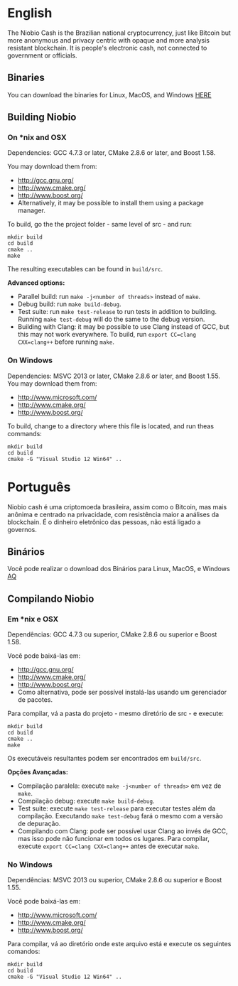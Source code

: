 # English

The Niobio Cash is the Brazilian national cryptocurrency, just like Bitcoin but more anonymous and privacy centric with opaque and more analysis resistant blockchain. It is people's electronic cash, not connected to government or officials.

## Binaries

You can download the binaries for Linux, MacOS, and Windows [HERE](https://github.com/niobio-cash/niobio-node-daemon/releases)

## Building Niobio 

### On *nix and OSX

Dependencies: GCC 4.7.3 or later, CMake 2.8.6 or later, and Boost 1.58.

You may download them from:

* http://gcc.gnu.org/
* http://www.cmake.org/
* http://www.boost.org/
* Alternatively, it may be possible to install them using a package manager.

To build, go the the project folder - same level of src - and run:
```
mkdir build
cd build
cmake ..
make
```

The resulting executables can be found in `build/src`.

**Advanced options:**

* Parallel build: run `make -j<number of threads>` instead of `make`.
* Debug build: run `make build-debug`.
* Test suite: run `make test-release` to run tests in addition to building. Running `make test-debug` will do the same to the debug version.
* Building with Clang: it may be possible to use Clang instead of GCC, but this may not work everywhere. To build, run `export CC=clang CXX=clang++` before running `make`.

### On Windows
Dependencies: MSVC 2013 or later, CMake 2.8.6 or later, and Boost 1.55. You may download them from:

* http://www.microsoft.com/
* http://www.cmake.org/
* http://www.boost.org/

To build, change to a directory where this file is located, and run theas commands: 
```
mkdir build
cd build
cmake -G "Visual Studio 12 Win64" ..
```

# Português
Niobio cash é uma criptomoeda brasileira, assim como o Bitcoin, mas mais anônima e centrado na privacidade, com resistência maior a análises da blockchain. É o dinheiro eletrônico das pessoas, não está ligado a governos.

## Binários

Você pode realizar o download dos Binários para Linux, MacOS, e Windows [AQ](https://github.com/niobio-cash/niobio-node-daemon/releases)

## Compilando Niobio

### Em *nix e OSX

Dependências: GCC 4.7.3 ou superior, CMake 2.8.6 ou superior e Boost 1.58.

Você pode baixá-las em:

* http://gcc.gnu.org/
* http://www.cmake.org/
* http://www.boost.org/
* Como alternativa, pode ser possível instalá-las usando um gerenciador de pacotes.

Para compilar, vá a pasta do projeto - mesmo diretório de src - e execute:
```
mkdir build
cd build
cmake ..
make
```

Os executáveis resultantes podem ser encontrados em `build/src`.

**Opções Avançadas:**

* Compilação paralela: execute `make -j<number of threads>` em vez de `make`.
* Compilação debug: execute `make build-debug`.
* Test suite: execute `make test-release` para executar testes além da compilação. Executando `make test-debug` fará o mesmo com a versão de depuração.
* Compilando com Clang: pode ser possível usar Clang ao invés de GCC, mas isso pode não funcionar em todos os lugares. Para compilar, execute `export CC=clang CXX=clang++` antes de executar `make`.

### No Windows
Dependências: MSVC 2013 ou superior, CMake 2.8.6 ou superior e Boost 1.55. 

Você pode baixá-las em:

* http://www.microsoft.com/
* http://www.cmake.org/
* http://www.boost.org/

Para compilar, vá ao diretório onde este arquivo está e execute os seguintes comandos:
```
mkdir build
cd build
cmake -G "Visual Studio 12 Win64" ..
```
